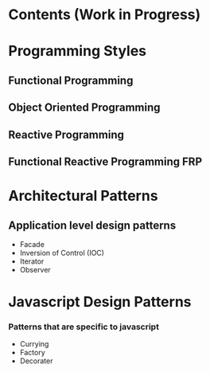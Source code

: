 # Contents (Work in Progress)

# Programming Styles
## Functional Programming
## Object Oriented Programming
## Reactive Programming
## Functional Reactive Programming FRP

# Architectural Patterns
## Application level design patterns
* Facade
* Inversion of Control (IOC)
* Iterator
* Observer

# Javascript Design Patterns
### Patterns that are specific to javascript
* Currying
* Factory
* Decorater
